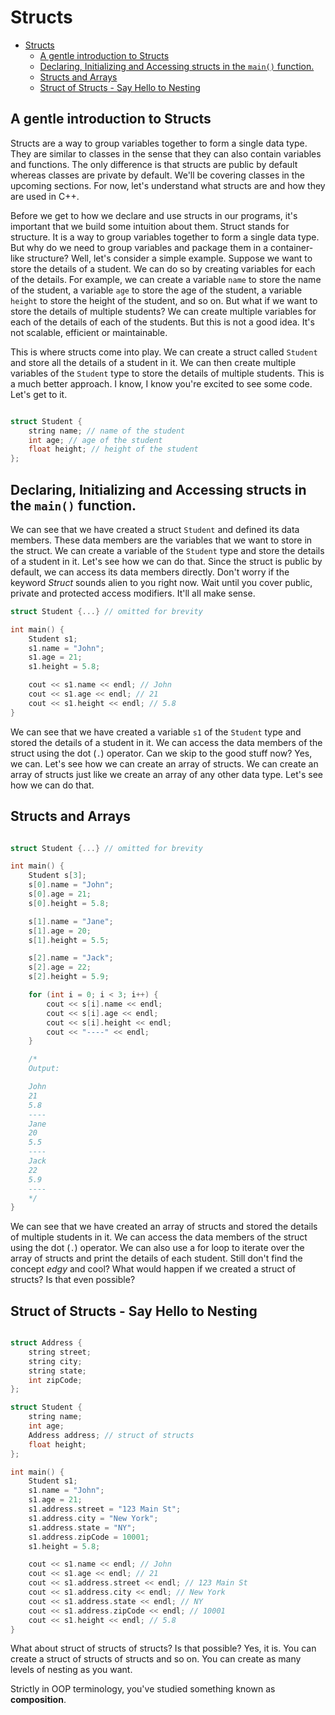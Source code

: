 # Structs

- [Structs](#structs)
  - [A gentle introduction to Structs](#a-gentle-introduction-to-structs)
  - [Declaring, Initializing and Accessing structs in the `main()` function.](#declaring-initializing-and-accessing-structs-in-the-main-function)
  - [Structs and Arrays](#structs-and-arrays)
  - [Struct of Structs - Say Hello to Nesting](#struct-of-structs---say-hello-to-nesting)

## A gentle introduction to Structs

Structs are a way to group variables together to form a single data type. They are similar to classes in the sense that they can also contain variables and functions. The only difference is that structs are public by default whereas classes are private by default.
We'll be covering classes in the upcoming sections. For now, let's understand what structs are and how they are used in C++.

Before we get to how we declare and use structs in our programs, it's important that we build some intuition about them. Struct stands for structure. It is a way to group variables together to form a single data type. But why do we need to group variables and package them in a container-like structure? Well, let's consider a simple example. Suppose we want to store the details of a student. We can do so by creating variables for each of the details. For example, we can create a variable `name` to store the name of the student, a variable `age` to store the age of the student, a variable `height` to store the height of the student, and so on. But what if we want to store the details of multiple students? We can create multiple variables for each of the details of each of the students. But this is not a good idea. It's not scalable, efficient or maintainable. 

This is where structs come into play. We can create a struct called `Student` and store all the details of a student in it. We can then create multiple variables of the `Student` type to store the details of multiple students. This is a much better approach. I know, I know you're excited to see some code. Let's get to it.

```cpp

struct Student {
    string name; // name of the student
    int age; // age of the student
    float height; // height of the student
};

```

## Declaring, Initializing and Accessing structs in the `main()` function.

We can see that we have created a struct `Student` and defined its data members. These data members are the variables that we want to store in the struct. We can create a variable of the `Student` type and store the details of a student in it. Let's see how we can do that. Since the struct is public by default, we can access its data members directly. Don't worry if the keyword *Struct* sounds alien to you right now. Wait until you cover public, private and protected access modifiers. It'll all make sense.

```cpp
struct Student {...} // omitted for brevity

int main() {
    Student s1;
    s1.name = "John";
    s1.age = 21;
    s1.height = 5.8;

    cout << s1.name << endl; // John
    cout << s1.age << endl; // 21
    cout << s1.height << endl; // 5.8
}

```

We can see that we have created a variable `s1` of the `Student` type and stored the details of a student in it. We can access the data members of the struct using the dot (`.`) operator. Can we skip to the good stuff now? Yes, we can. Let's see how we can create an array of structs. We can create an array of structs just like we create an array of any other data type. Let's see how we can do that.

## Structs and Arrays 

```cpp

struct Student {...} // omitted for brevity

int main() {
    Student s[3];
    s[0].name = "John";
    s[0].age = 21;
    s[0].height = 5.8;

    s[1].name = "Jane";
    s[1].age = 20;
    s[1].height = 5.5;

    s[2].name = "Jack";
    s[2].age = 22;
    s[2].height = 5.9;

    for (int i = 0; i < 3; i++) {
        cout << s[i].name << endl;
        cout << s[i].age << endl;
        cout << s[i].height << endl;
        cout << "----" << endl;
    }

    /*
    Output:

    John
    21
    5.8
    ----
    Jane
    20
    5.5
    ----
    Jack
    22
    5.9
    ----
    */
}
```

We can see that we have created an array of structs and stored the details of multiple students in it. We can access the data members of the struct using the dot (`.`) operator. We can also use a for loop to iterate over the array of structs and print the details of each student. Still don't find the concept *edgy* and cool? What would happen if we created a struct of structs? Is that even possible?

## Struct of Structs - Say Hello to Nesting 

```cpp

struct Address {
    string street;
    string city;
    string state;
    int zipCode;
};

struct Student {
    string name;
    int age;
    Address address; // struct of structs
    float height;
};

int main() {
    Student s1;
    s1.name = "John";
    s1.age = 21;
    s1.address.street = "123 Main St";
    s1.address.city = "New York";
    s1.address.state = "NY";
    s1.address.zipCode = 10001;
    s1.height = 5.8;

    cout << s1.name << endl; // John
    cout << s1.age << endl; // 21
    cout << s1.address.street << endl; // 123 Main St
    cout << s1.address.city << endl; // New York
    cout << s1.address.state << endl; // NY
    cout << s1.address.zipCode << endl; // 10001
    cout << s1.height << endl; // 5.8
}

```

What about struct of structs of structs? Is that possible? Yes, it is. You can create a struct of structs of structs and so on. You can create as many levels of nesting as you want.

Strictly in OOP terminology, you've studied something known as **composition**.